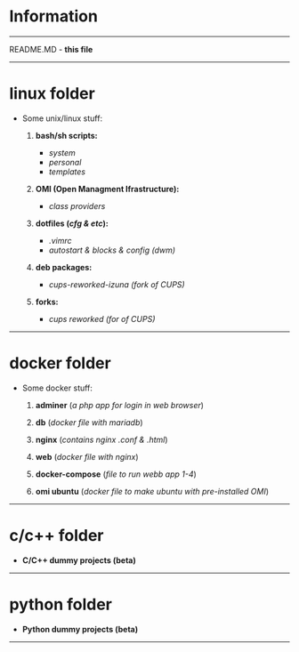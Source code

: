 # Information
***
README.MD - **this file**
***
# linux folder

+ Some unix/linux stuff:
    1. **bash/sh scripts:**
        - *system*
        - *personal*
        - *templates*

    2. **OMI (**Open Managment Ifrastructure**):**
        - *class providers*

    3. **dotfiles (*cfg & etc*):**
        - *.vimrc*
        - *autostart & blocks & config (*dwm*)*

    4. **deb packages:**
        - *cups-reworked-izuna (*fork of CUPS*)*

    5. **forks:**
        - *cups reworked (*for of CUPS*)*
***
# docker folder

+ Some docker stuff:

    1. **adminer** (*a php app for login in web browser*)

    2. **db** (*docker file with mariadb*)

    3. **nginx** (*contains nginx .conf & .html*)

    4. **web** (*docker file with nginx*)

    5. **docker-compose** (*file to run webb app 1-4*)

    6. **omi ubuntu** (*docker file to make ubuntu with pre-installed OMI*) 
***
# c/c++ folder

+ **C/C++ dummy projects (beta)**
***
# python folder

+ **Python dummy projects (beta)**
***
